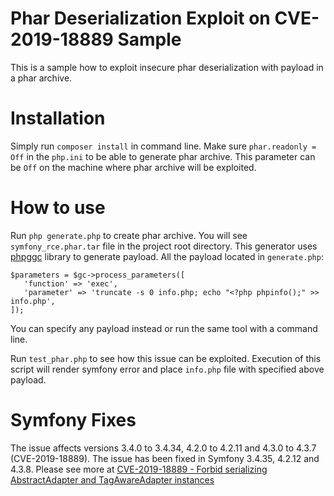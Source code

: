 # Phar Deserialization Exploit on CVE-2019-18889 Sample
This is a sample how to exploit insecure phar deserialization with payload in a phar archive.

# Installation
Simply run `composer install` in command line.
Make sure `phar.readonly = Off` in the `php.ini` to be able to generate phar archive. This parameter can be `Off` on the machine where phar archive will be exploited.

# How to use
Run `php generate.php` to create phar archive. You will see `symfony_rce.phar.tar` file in the project root directory.
This generator uses [phpggc](https://github.com/ambionics/phpggc) library to generate payload. All the payload located in `generate.php`:
```
$parameters = $gc->process_parameters([
   'function' => 'exec',
   'parameter' => 'truncate -s 0 info.php; echo "<?php phpinfo();" >> info.php',
]);
```
You can specify any payload instead or run the same tool with a command line.

Run `test_phar.php` to see how this issue can be exploited. Execution of this script will render symfony error and place `info.php` file with specified above payload.

# Symfony Fixes
The issue affects versions 3.4.0 to 3.4.34, 4.2.0 to 4.2.11 and 4.3.0 to 4.3.7 (CVE-2019-18889).
The issue has been fixed in Symfony 3.4.35, 4.2.12 and 4.3.8.
Please see more at [CVE-2019-18889 - Forbid serializing AbstractAdapter and TagAwareAdapter instances](https://symfony.com/blog/cve-2019-18889-forbid-serializing-abstractadapter-and-tagawareadapter-instances)
